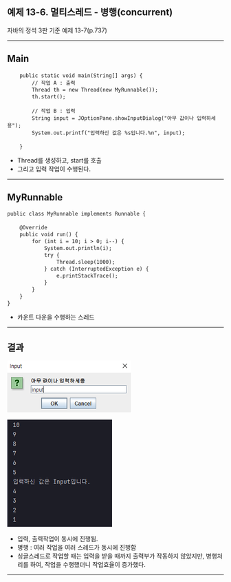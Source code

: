 
## 예제 13-6. 멀티스레드 - 병행(concurrent)

자바의 정석 3판 기준 예제 13-7(p.737)

---

## Main

```
    public static void main(String[] args) {
        // 작업 A : 출력
        Thread th = new Thread(new MyRunnable());
        th.start();

        // 작업 B : 입력
        String input = JOptionPane.showInputDialog("아무 값이나 입력하세용");
        System.out.printf("입력하신 값은 %s입니다.%n", input);

    }
```
- Thread를 생성하고, start를 호출
- 그리고 입력 작업이 수행된다.

---

## MyRunnable
```
public class MyRunnable implements Runnable {

    @Override
    public void run() {
        for (int i = 10; i > 0; i--) {
            System.out.println(i);
            try {
                Thread.sleep(1000);
            } catch (InterruptedException e) {
                e.printStackTrace();
            }
        }
    }
}

```
- 카운트 다운을 수행하는 스레드

---

## 결과

![Input.png](Input.png)

![Result.png](Result.png)

- 입력, 출력작업이 동시에 진행됨.
- 병행 : 여러 작업을 여러 스레드가 동시에 진행함
- 싱글스레드로 작업할 때는 입력을 받을 때까지 출력부가 작동하지 않았지만, 병행처리를 하여, 작업을 수행했더니 작업효율이 증가했다.

---